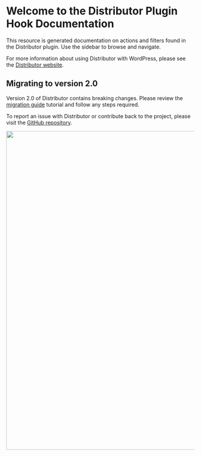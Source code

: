 # Welcome to the Distributor Plugin Hook Documentation

This resource is generated documentation on actions and filters found in the Distributor plugin. Use the sidebar to browse and navigate.

For more information about using Distributor with WordPress, please see the [Distributor website](https://distributorplugin.com/).

## Migrating to version 2.0

Version 2.0 of Distributor contains breaking changes. Please review the <a href="./tutorial-migration-guide-version-1-to-version-2.html">migration guide</a> tutorial and follow any steps required.

To report an issue with Distributor or contribute back to the project, please visit the [GitHub repository](https://github.com/10up/distributor/).

<a href="http://10up.com/contact/" class="banner"><img src="https://10updotcom-wpengine.s3.amazonaws.com/uploads/2016/10/10up-Github-Banner.png" width="850"></a>
